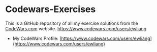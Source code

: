 # Codewars-Exercises
This is a GitHub repository of all my exercise solutions from the [CodeWars.com](https://www.codewars.com) website. https://www.codewars.com/users/ewliang

- My CodeWars Profile: [https://www.codewars.com/users/ewliang](https://www.codewars.com/users/ewliang)
